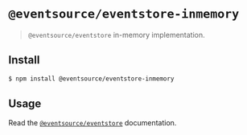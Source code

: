 # `@eventsource/eventstore-inmemory`

> `@eventsource/eventstore` in-memory implementation.

## Install

```bash
$ npm install @eventsource/eventstore-inmemory
```

## Usage

Read the [`@eventsource/eventstore`](https://www.npmjs.com/package/@eventsource/eventstore) documentation.
